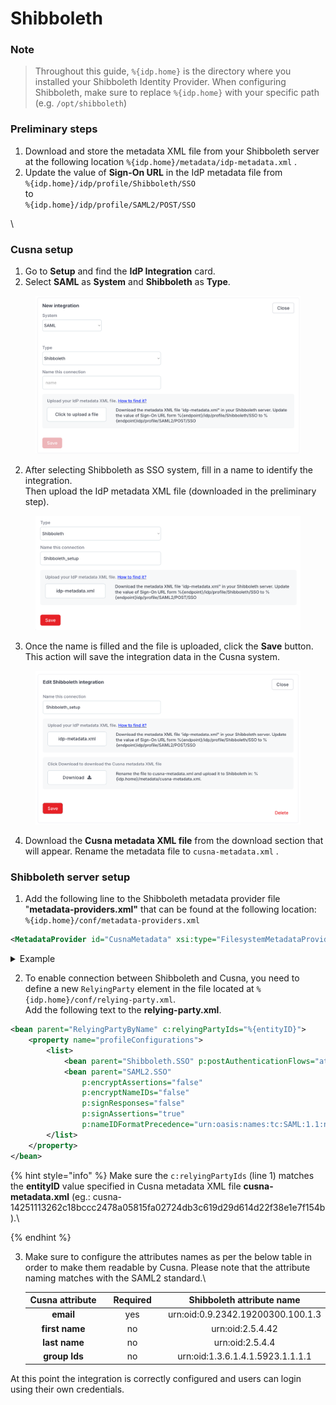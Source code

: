 # Shibboleth

### Note

> Throughout this guide, `%{idp.home}` is the directory where you installed your Shibboleth Identity Provider. When configuring Shibboleth, make sure to replace `%{idp.home}` with your specific path (e.g. `/opt/shibboleth`)

### Preliminary steps

1. Download and store the metadata XML file from your Shibboleth server at the following location `%{idp.home}/metadata/idp-metadata.xml` .
2. Update the value of **Sign-On URL** in the IdP metadata file from\
   `%{idp.home}/idp/profile/Shibboleth/SSO` \
   to\
   `%{idp.home}/idp/profile/SAML2/POST/SSO`&#x20;

\


### Cusna setup

1. Go to **Setup** and find the **IdP Integration** card.&#x20;
2. Select **SAML** as **System** and  **Shibboleth** as **Type**.

<figure><img src="../../.gitbook/assets/Shibboleth_setup (1).png" alt="" width="563"><figcaption></figcaption></figure>

2. After selecting Shibboleth as SSO system, fill in a name to identify the integration. \
   Then upload the IdP metadata XML file (downloaded in the preliminary step).

<figure><img src="../../.gitbook/assets/Shibboleth_setup_filled.png" alt="" width="563"><figcaption></figcaption></figure>

3. Once the name is filled and the file is uploaded, click the **Save** button. This action will save the integration data in the Cusna system.

<figure><img src="../../.gitbook/assets/Shibboleth_setup_download_metadata.png" alt="" width="563"><figcaption></figcaption></figure>

4. Download the **Cusna metadata XML file** from the download section that will appear. Rename the metadata file to `cusna-metadata.xml` .

### Shibboleth server setup

1. Add the following line to the Shibboleth metadata provider file "**metadata-providers.xml"** that can be found at the following location:\
   `%{idp.home}/conf/metadata-providers.xml`&#x20;

```xml
<MetadataProvider id="CusnaMetadata" xsi:type="FilesystemMetadataProvider" metadataFile="%{idp.home}/metadata/cusna-metadata.xml">
```

<details>

<summary>Example</summary>

{% code fullWidth="true" %}
```xml
<?xml version="1.0" encoding="UTF-8"?>
<MetadataProvider id="ShibbolethMetadata" xsi:type="ChainingMetadataProvider"
    xmlns="urn:mace:shibboleth:2.0:metadata"
    xmlns:security="urn:mace:shibboleth:2.0:security"
    xmlns:saml="urn:oasis:names:tc:SAML:2.0:assertion"
    xmlns:md="urn:oasis:names:tc:SAML:2.0:metadata"
    xmlns:alg="urn:oasis:names:tc:SAML:metadata:algsupport"
    xmlns:ds="http://www.w3.org/2000/09/xmldsig#"
    xmlns:ds11="http://www.w3.org/2009/xmldsig11#"
    xmlns:enc="http://www.w3.org/2001/04/xmlenc#"
    xmlns:enc11="http://www.w3.org/2009/xmlenc11#"
    xmlns:xsi="http://www.w3.org/2001/XMLSchema-instance"
    xsi:schemaLocation="urn:mace:shibboleth:2.0:metadata http://shibboleth.net/schema/idp/shibboleth-metadata.xsd
                        urn:mace:shibboleth:2.0:security http://shibboleth.net/schema/idp/shibboleth-security.xsd
                        urn:oasis:names:tc:SAML:2.0:assertion http://docs.oasis-open.org/security/saml/v2.0/saml-schema-assertion-2.0.xsd
                        urn:oasis:names:tc:SAML:2.0:metadata http://docs.oasis-open.org/security/saml/v2.0/saml-schema-metadata-2.0.xsd
                        urn:oasis:names:tc:SAML:metadata:algsupport http://docs.oasis-open.org/security/saml/Post2.0/sstc-saml-metadata-algsupport-v1.0.xsd
                        http://www.w3.org/2000/09/xmldsig# http://www.w3.org/TR/2002/REC-xmldsig-core-20020212/xmldsig-core-schema.xsd
                        http://www.w3.org/2009/xmldsig11# http://www.w3.org/TR/2013/REC-xmldsig-core1-20130411/xmldsig11-schema.xsd
                        http://www.w3.org/2001/04/xmlenc# http://www.w3.org/TR/xmlenc-core/xenc-schema.xsd
                        http://www.w3.org/2009/xmlenc11# http://www.w3.org/TR/2013/REC-xmlenc-core1-20130411/xenc-schema-11.xsd">


    
    <!-- Element Added for Cusna Integration -->
    <MetadataProvider id="CusnaMetadata"  xsi:type="FilesystemMetadataProvider" metadataFile="%{idp.home}/metadata/cusna-metadata.xml"/>
    <!-- Element Added for Cusna Integration -->
    
  
    
    <MetadataProvider id="incommon" xsi:type="DynamicHTTPMetadataProvider"
                  maxCacheDuration="PT24H" minCacheDuration="PT10M">
      <MetadataFilter xsi:type="SignatureValidation" requireSignedRoot="true"
                  certificateFile="%{idp.home}/credentials/inc-md-cert-mdq.pem" />
      <MetadataFilter xsi:type="RequiredValidUntil" maxValidityInterval="P14D" />
      <MetadataQueryProtocol>https://mdq.incommon.org/</MetadataQueryProtocol>
    </MetadataProvider>
    <MetadataProvider id="TestMetadata"  xsi:type="FilesystemMetadataProvider" metadataFile="/opt/shibboleth-idp/metadata/testsp-metadata.xml"/>
</MetadataProvider>

```
{% endcode %}

</details>

2. To enable connection between Shibboleth and Cusna, you need to define a new `RelyingParty` element in the file located at `%{idp.home}/conf/relying-party.xml`. \
   Add the following text to the **relying-party.xml**.

```xml
<bean parent="RelyingPartyByName" c:relyingPartyIds="%{entityID}">
    <property name="profileConfigurations">
        <list>
            <bean parent="Shibboleth.SSO" p:postAuthenticationFlows="attribute-release" />
            <bean parent="SAML2.SSO" 
                p:encryptAssertions="false" 
                p:encryptNameIDs="false" 
                p:signResponses="false" 
                p:signAssertions="true" 
                p:nameIDFormatPrecedence="urn:oasis:names:tc:SAML:1.1:nameid-format:emailAddress" />
        </list>
    </property>
</bean>
```

{% hint style="info" %}
Make sure the `c:relyingPartyIds` (line 1) matches the **entityID** value specified in Cusna metadata XML file **cusna-metadata.xml** (eg.: cusna-14251113262c18bccc2478a05815fa02724db3c619d29d614d22f38e1e7f154b).\

{% endhint %}

3.  Make sure to configure the attributes names as per the below table in order to make them readable by Cusna. Please note that the attribute naming matches with the SAML2 standard.\


    <table><thead><tr><th width="162" align="center">Cusna attribute</th><th width="113" align="center">Required</th><th align="center">Shibboleth attribute name</th></tr></thead><tbody><tr><td align="center"><strong>email</strong></td><td align="center">yes</td><td align="center">urn:oid:0.9.2342.19200300.100.1.3</td></tr><tr><td align="center"><strong>first name</strong></td><td align="center">no</td><td align="center">urn:oid:2.5.4.42</td></tr><tr><td align="center"><strong>last name</strong></td><td align="center">no</td><td align="center">urn:oid:2.5.4.4</td></tr><tr><td align="center"><strong>group Ids</strong></td><td align="center">no</td><td align="center">urn:oid:1.3.6.1.4.1.5923.1.1.1.1</td></tr></tbody></table>



At this point the integration is correctly configured and users can login using their own credentials.
